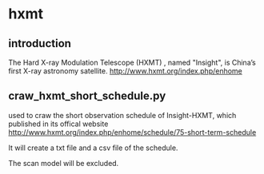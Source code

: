 # hxmt
## introduction
The Hard X-ray Modulation Telescope (HXMT) , named "Insight",
is China’s first X-ray astronomy satellite.
<http://www.hxmt.org/index.php/enhome>
## craw_hxmt_short_schedule.py
used to craw the short observation schedule of Insight-HXMT,
which published in its offical website
<http://www.hxmt.org/index.php/enhome/schedule/75-short-term-schedule>

It will create a txt file and a csv file of the schedule.

The scan model will be excluded.
